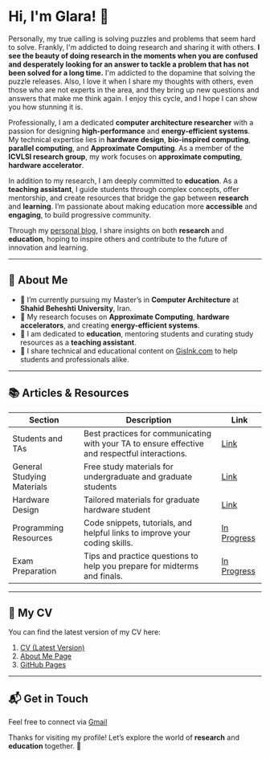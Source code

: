 # Hi, I'm Glara! 👋

Personally, my true calling is solving puzzles and problems that seem hard to solve. Frankly, I'm addicted to doing research and sharing it with others. **I see the beauty of doing research in the moments when you are confused and desperately looking for an answer to tackle a problem that has not been solved for a long time.** I'm addicted to the dopamine that solving the puzzle releases. Also, I love it when I share my thoughts with others, even those who are not experts in the area, and they bring up new questions and answers that make me think again. I enjoy this cycle, and I hope I can show you how stunning it is.

Professionally, I am a dedicated **computer architecture researcher** with a passion for designing **high-performance** and **energy-efficient systems**. My technical expertise lies in **hardware design**, **bio-inspired computing**, **parallel computing**, and **Approximate Computing**. As a member of the **ICVLSI research group**, my work focuses on **approximate computing**, **hardware accelerator**.

In addition to my research, I am deeply committed to **education**. As a **teaching assistant**, I guide students through complex concepts, offer mentorship, and create resources that bridge the gap between **research** and **learning**. I’m passionate about making education more **accessible** and **engaging**, to build progressive community.


Through my [personal blog](https://gisink.com), I share insights on both **research** and **education**, hoping to inspire others and contribute to the future of innovation and learning.

---

## 🔭 About Me

- 🚀 I’m currently pursuing my Master’s in **Computer Architecture** at **Shahid Beheshti University**, Iran.
- 🚀 My research focuses on **Approximate Computing**, **hardware accelerators**, and creating **energy-efficient systems**.
- 🚀 I am dedicated to **education**, mentoring students and curating study resources as a **teaching assistant**.
- 🚀 I share technical and educational content on [GisInk.com](https://gisink.com) to help students and professionals alike.

---

## 📚 Articles & Resources

| Section                | Description                                                             | Link                                |
|------------------------|-------------------------------------------------------------------------|-------------------------------------|
| Students and TAs       | Best practices for communicating with your TA to ensure effective and respectful interactions. | [Link](https://github.com/llgelarall/TA-Guidelines/blob/main/StudentsAndTAs.md) |
| General Studying Materials        | Free study materials for undergraduate and graduate students| [Link](https://github.com/llgelarall/TA-Guidelines/blob/main/General-Material.md) |
| Hardware Design        | Tailored materials for graduate hardware student | [Link](https://github.com/llgelarall/TA-Guidelines/blob/main/General-Material.md) |
| Programming Resources   | Code snippets, tutorials, and helpful links to improve your coding skills. | [In Progress](https://github.com/llgelarall/TA-Guidelines/blob/main/General-Material.md) |
| Exam Preparation        | Tips and practice questions to help you prepare for midterms and finals. | [In Progress](https://github.com/llgelarall/TA-Guidelines/blob/main/General-Material.md) |

---

## 📄 My CV

You can find the latest version of my CV here:

1. [CV (Latest Version)](https://gisink.com/files/CV-GelaraJafariPouyani.pdf)
2. [About Me Page](https://gisink.com/about.html)
3. [GitHub Pages](https://llgelarall.github.io)

---

## 📬 Get in Touch

Feel free to connect via [Gmail](mailto:jafaripouyanigelara@gmail.com)

Thanks for visiting my profile! Let’s explore the world of **research** and **education** together. 🚀
